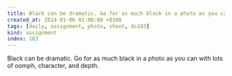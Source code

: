 ```yaml
---
title: Black can be dramatic. Go for as much black in a photo as you can with lots of oomph, character, and depth.
created_at: 2014-01-06 01:00:00 +0100
tags: [daily, assignment, photo, shoot, ds183]
kind: assignment
index: 183
---
```


Black can be dramatic. Go for as much black in a photo as you can with lots of oomph, character, and depth.
